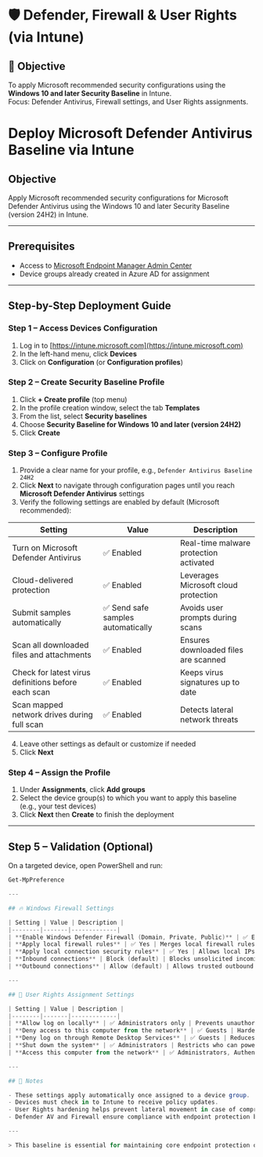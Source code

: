 # 🛡️ Defender, Firewall & User Rights (via Intune)

## 🎯 Objective
To apply Microsoft recommended security configurations using the **Windows 10 and later Security Baseline** in Intune.  
Focus: Defender Antivirus, Firewall settings, and User Rights assignments.

# Deploy Microsoft Defender Antivirus Baseline via Intune

## Objective  
Apply Microsoft recommended security configurations for Microsoft Defender Antivirus using the Windows 10 and later Security Baseline (version 24H2) in Intune.

---

## Prerequisites  
- Access to [Microsoft Endpoint Manager Admin Center](https://intune.microsoft.com)  
- Device groups already created in Azure AD for assignment

---

## Step-by-Step Deployment Guide

### Step 1 – Access Devices Configuration  
1. Log in to [https://intune.microsoft.com](https://intune.microsoft.com)  
2. In the left-hand menu, click **Devices**  
3. Click on **Configuration** (or **Configuration profiles**)  

### Step 2 – Create Security Baseline Profile  
1. Click **+ Create profile** (top menu)  
2. In the profile creation window, select the tab **Templates**  
3. From the list, select **Security baselines**  
4. Choose **Security Baseline for Windows 10 and later (version 24H2)**  
5. Click **Create**  

### Step 3 – Configure Profile  
1. Provide a clear name for your profile, e.g., `Defender Antivirus Baseline 24H2`  
2. Click **Next** to navigate through configuration pages until you reach **Microsoft Defender Antivirus** settings  
3. Verify the following settings are enabled by default (Microsoft recommended):  

| Setting                              | Value           | Description                                     |
|------------------------------------|-----------------|-------------------------------------------------|
| Turn on Microsoft Defender Antivirus | ✅ Enabled       | Real-time malware protection activated          |
| Cloud-delivered protection          | ✅ Enabled       | Leverages Microsoft cloud protection             |
| Submit samples automatically        | ✅ Send safe samples automatically | Avoids user prompts during scans               |
| Scan all downloaded files and attachments | ✅ Enabled | Ensures downloaded files are scanned             |
| Check for latest virus definitions before each scan | ✅ Enabled | Keeps virus signatures up to date                |
| Scan mapped network drives during full scan | ✅ Enabled  | Detects lateral network threats                   |

4. Leave other settings as default or customize if needed  
5. Click **Next**

### Step 4 – Assign the Profile  
1. Under **Assignments**, click **Add groups**  
2. Select the device group(s) to which you want to apply this baseline (e.g., your test devices)  
3. Click **Next** then **Create** to finish the deployment  

---

## Step 5 – Validation (Optional)  
On a targeted device, open PowerShell and run:  
```powershell
Get-MpPreference

---

## 🔥 Windows Firewall Settings

| Setting | Value | Description |
|--------|-------|-------------|
| **Enable Windows Defender Firewall (Domain, Private, Public)** | ✅ Enabled | Ensures all profiles are protected |
| **Apply local firewall rules** | ✅ Yes | Merges local firewall rules unless explicitly blocked |
| **Apply local connection security rules** | ✅ Yes | Allows local IPsec rules |
| **Inbound connections** | Block (default) | Blocks unsolicited incoming traffic |
| **Outbound connections** | Allow (default) | Allows trusted outbound traffic |

---

## 👤 User Rights Assignment Settings

| Setting | Value | Description |
|--------|-------|-------------|
| **Allow log on locally** | ✅ Administrators only | Prevents unauthorized logon |
| **Deny access to this computer from the network** | ✅ Guests | Hardens remote access exposure |
| **Deny log on through Remote Desktop Services** | ✅ Guests | Reduces RDP attack surface |
| **Shut down the system** | ✅ Administrators | Restricts who can power off machines |
| **Access this computer from the network** | ✅ Administrators, Authenticated Users | Ensures only trusted users have network access |

---

## 🧠 Notes

- These settings apply automatically once assigned to a device group.
- Devices must check in to Intune to receive policy updates.
- User Rights hardening helps prevent lateral movement in case of compromise.
- Defender AV and Firewall ensure compliance with endpoint protection baselines.

---

> This baseline is essential for maintaining core endpoint protection on all corporate-managed Windows devices.
